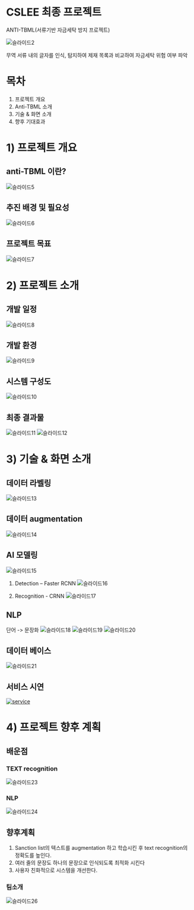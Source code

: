 # CSLEE 최종 프로젝트
ANTI-TBML(서류기반 자금세탁 방지 프로젝트)

![슬라이드2](https://user-images.githubusercontent.com/83098550/143228533-6c930707-807d-4131-95e2-753b24bf7bac.JPG)

무역 서류 내의 글자를 인식, 탐지하여 제재 목록과 비교하여 자금세탁 위험 여부 파악

# 목차
1. 프로젝트 개요
2. Anti-TBML 소개
3. 기술 & 화면 소개
4. 향후 기대효과

# 1) 프로젝트 개요
## anti-TBML 이란?
![슬라이드5](https://user-images.githubusercontent.com/83098550/143228542-ad0d874d-ffff-47f8-b21c-740c4c6654d4.JPG)

## 추진 배경 및 필요성
![슬라이드6](https://user-images.githubusercontent.com/83098550/143228546-9453d4c6-2e97-4594-a5f2-ffb7714d30f9.JPG)

## 프로젝트 목표
![슬라이드7](https://user-images.githubusercontent.com/83098550/143228549-de7defce-92bd-4376-8620-e6548588ba7c.JPG)

# 2) 프로젝트 소개
## 개발 일정
![슬라이드8](https://user-images.githubusercontent.com/83098550/143228550-c0b4e7d4-aef7-413f-898f-00fef7edd88b.JPG)

## 개발 환경
![슬라이드9](https://user-images.githubusercontent.com/83098550/143228552-eaff48b4-656b-490c-ba98-2f97a457d62f.JPG)

## 시스템 구성도
![슬라이드10](https://user-images.githubusercontent.com/83098550/143228553-12d04edc-4f3b-4643-9136-9fffd9c5cda2.JPG)

## 최종 결과물
![슬라이드11](https://user-images.githubusercontent.com/83098550/143228554-d0b7c710-9d4f-45e3-9ea6-2bcf219a7395.JPG)
![슬라이드12](https://user-images.githubusercontent.com/83098550/143228555-bc966605-de2f-4214-b9d5-207c768da5ec.JPG)

# 3) 기술 & 화면 소개
## 데이터 라벨링
![슬라이드13](https://user-images.githubusercontent.com/83098550/143228557-c0c8957e-ea59-48e7-8eff-c3cff13a3ae1.JPG)

## 데이터 augmentation
![슬라이드14](https://user-images.githubusercontent.com/83098550/143228559-4ba1c467-c132-4606-ba00-c80da85b7b1b.JPG)

## AI 모델링
![슬라이드15](https://user-images.githubusercontent.com/83098550/143228560-1a5739d3-3131-4081-b0f5-4862a14f905d.JPG)

1. Detection – Faster RCNN
![슬라이드16](https://user-images.githubusercontent.com/83098550/143228563-2bc921c3-17af-4e4d-b633-f5404b7649b6.JPG)

2. Recognition - CRNN
![슬라이드17](https://user-images.githubusercontent.com/83098550/143228572-b9221bca-b91b-4f59-99d8-cf1e68a115a1.JPG)

## NLP
단어 -> 문장화
![슬라이드18](https://user-images.githubusercontent.com/83098550/143228574-f6edd784-7a50-48c6-8e92-233ddadcf0bd.JPG)
![슬라이드19](https://user-images.githubusercontent.com/83098550/143228575-e776994e-ef2f-4683-b5af-35263334d866.JPG)
![슬라이드20](https://user-images.githubusercontent.com/83098550/143228577-530e47c3-5bd7-40e2-8a7e-607e2d42a625.JPG)

## 데이터 베이스
![슬라이드21](https://user-images.githubusercontent.com/83098550/143223751-7e0e8508-5690-4de0-ae03-6b0173ae347c.JPG)

## 서비스 시연
[![service](https://img.youtube.com/vi/uvQJeMt1odk/0.jpg)](https://www.youtube.com/watch?v=uvQJeMt1odk)

# 4) 프로젝트 향후 계획
## 배운점
### TEXT recognition
![슬라이드23](https://user-images.githubusercontent.com/83098550/143228578-dfca8319-de86-4d35-b867-2c5b28e91681.JPG)

### NLP
![슬라이드24](https://user-images.githubusercontent.com/83098550/143228580-22d4d3ca-19cd-45ac-94e3-905dc487ec59.JPG)

## 향후계획
1. Sanction list의 텍스트를 augmentation 하고 학습시킨 후 
   text recognition의 정확도를 높인다.
2. 여러 줄의 문장도 하나의 문장으로 인식되도록 최적화 시킨다
3. 사용자 친화적으로 시스템을 개선한다.

### 팀소개
![슬라이드26](https://user-images.githubusercontent.com/83098550/143223755-e49f3225-c0e8-45fd-b9c0-7590b78764e9.JPG)

